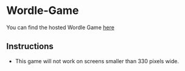 # Wordle-Game

You can find the hosted Wordle Game [here](https://joe-lindie.github.io/Wordle-Game/)

## Instructions 

- This game will not work on screens smaller than 330 pixels wide. 

